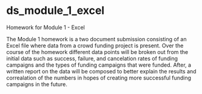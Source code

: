 # ds_module_1_excel
Homework for Module 1 - Excel

The Module 1 homework is a two document submission consisting of an Excel file where data from a crowd funding project is present. Over the course of the homework different data points will be broken out from the initial data such as success, failure, and cancelation rates of funding campaigns and the types of funding campaigns that were funded. After, a written report on the data will be composed to better explain the results and correalation of the numbers in hopes of creating more successful funding campaigns in the future.
